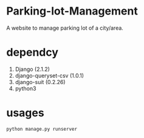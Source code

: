 # Parking-lot-Management
A website to manage parking lot of a city/area.

# dependcy
1. Django (2.1.2)
2. django-queryset-csv (1.0.1)
3. django-suit (0.2.26)
4. python3
# usages
```
python manage.py runserver
